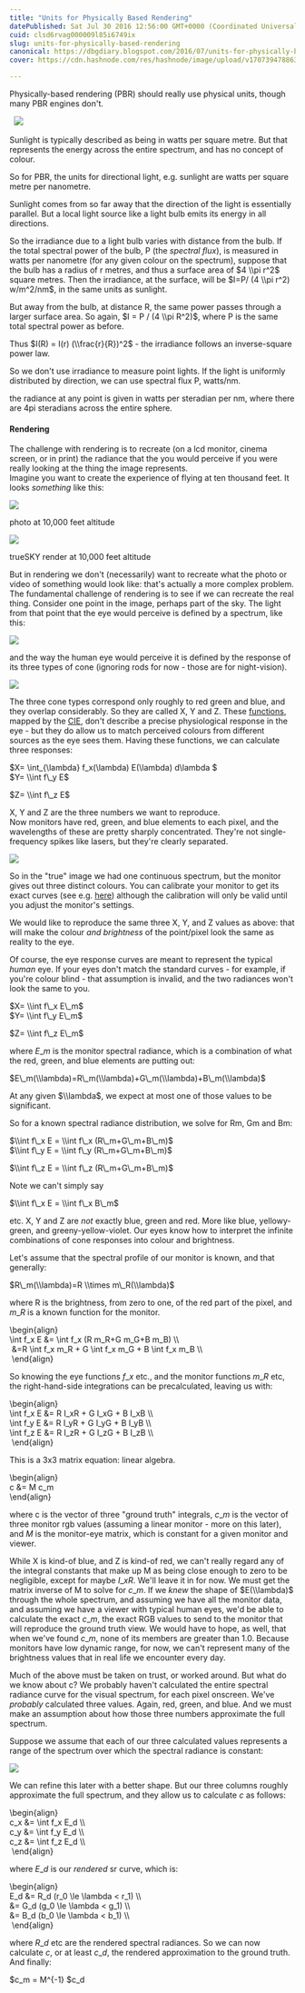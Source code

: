 ```yaml
---
title: "Units for Physically Based Rendering"
datePublished: Sat Jul 30 2016 12:56:00 GMT+0000 (Coordinated Universal Time)
cuid: clsd6rvag000009l85i6749ix
slug: units-for-physically-based-rendering
canonical: https://dbgdiary.blogspot.com/2016/07/units-for-physically-based-rendering.html
cover: https://cdn.hashnode.com/res/hashnode/image/upload/v1707394788635/b3a88a2f-5040-4623-9853-db11ee7b1d3f.png

---
```


Physically-based rendering (PBR) should really use physical units, though many PBR engines don't.  
  
  [![](https://cdn.hashnode.com/res/hashnode/image/upload/v1707394780251/720b49c6-27d6-4bbf-a559-355bdb836a35.png)](https://1.bp.blogspot.com/-fYKkIYJjAZk/V20qzt4PJKI/AAAAAAAADUY/w0PQajLayBkuZHpjqJz3pHmpAzGlG9m3ACLcB/s1600/SolarIrradiance.png)  
  
Sunlight is typically described as being in watts per square metre. But that represents the energy across the entire spectrum, and has no concept of colour.  
  
So for PBR, the units for directional light, e.g. sunlight are watts per square metre per nanometre.  
  
Sunlight comes from so far away that the direction of the light is essentially parallel. But a local light source like a light bulb emits its energy in all directions.  
  
So the irradiance due to a light bulb varies with distance from the bulb. If the total spectral power of the bulb, P (the _spectral flux_), is measured in watts per nanometre (for any given colour on the spectrum), suppose that the bulb has a radius of r metres, and thus a surface area of $4 \\pi r^2$ square metres. Then the irradiance, at the surface, will be $I=P/ (4 \\pi r^2) w/m^2/nm$, in the same units as sunlight.  
  
But away from the bulb, at distance R, the same power passes through a larger surface area. So again, $I = P / (4 \\pi R^2)$, where P is the same total spectral power as before.  
  
Thus $I(R) = I(r) (\\frac{r}{R})^2$ - the irradiance follows an inverse-square power law.  
  
So we don't use irradiance to measure point lights. If the light is uniformly distributed by direction, we can use spectral flux P, watts/nm.  
  
the radiance at any point is given in watts per steradian per nm, where there are 4pi steradians across the entire sphere.  
  

#### Rendering

The challenge with rendering is to recreate (on a lcd monitor, cinema screen, or in print) the radiance that the you would perceive if you were really looking at the thing the image represents.  
Imagine you want to create the experience of flying at ten thousand feet. It looks _something_ like this:  

[![](https://cdn.hashnode.com/res/hashnode/image/upload/v1707394781611/1166d135-dd52-4285-adfa-092cd8afe9c3.png)](https://3.bp.blogspot.com/-fzWYjzW4FTc/V5zKkuJ9-tI/AAAAAAAADV4/ciBmb8UrzEAMPra7PMIBSsRM4A5fJOQcgCLcB/s1600/photo_10k.png)

photo at 10,000 feet altitude

[![](https://cdn.hashnode.com/res/hashnode/image/upload/v1707394783019/959b4fee-e861-470f-b26d-cc2b45061990.png)](https://2.bp.blogspot.com/-9mK7F5Y1644/V5z586a5cYI/AAAAAAAADWs/S4DfgzUzaNMcc0V5I4NbVF12qoVo_4MlgCLcB/s1600/render_10k.png)

trueSKY render at 10,000 feet altitude

  

But in rendering we don't (necessarily) want to recreate what the photo or video of something would look like: that's actually a more complex problem. The fundamental challenge of rendering is to see if we can recreate the real thing. Consider one point in the image, perhaps part of the sky. The light from that point that the eye would perceive is defined by a spectrum, like this:  

[![](https://cdn.hashnode.com/res/hashnode/image/upload/v1707394784277/1fe6cf6f-5cee-488f-bc8b-09adcc56ec88.png)](https://4.bp.blogspot.com/-y1hU2JE4xZY/V5zbEh21J3I/AAAAAAAADWY/rlpFnNbdnZ8rmvXSFXT4J445QkB-i9HFwCLcB/s1600/sky_spectral_radiance.png)

and the way the human eye would perceive it is defined by the response of its three types of cone (ignoring rods for now - those are for night-vision).

  

[![](https://cdn.hashnode.com/res/hashnode/image/upload/v1707394785463/50acaf58-c854-44d1-b587-8f21d3d170e1.png)](https://1.bp.blogspot.com/-a0xD3oix4Ek/V5zbGtTiglI/AAAAAAAADWc/qsVenwxeWdYLiabcOpBBJmDAM3usDyj-gCLcB/s1600/spec_rad_eye.png)

The three cone types correspond only roughly to red green and blue, and they overlap considerably. So they are called X, Y and Z. These [functions](https://graphics.stanford.edu/courses/cs148-10-summer/docs/2010--kerr--cie_xyz.pdf), mapped by the [CIE](http://www.cie.co.at/), don't describe a precise physiological response in the eye - but they do allow us to match perceived colours from different sources as the eye sees them. Having these functions, we can calculate three responses:  
  
$X= \\int\_{\\lambda} f\_x(\\lambda) E(\\lambda) d\\lambda $  
$Y= \\int f\_y E$  

$Z= \\int f\_z E$

  

X, Y and Z are the three numbers we want to reproduce.  
Now monitors have red, green, and blue elements to each pixel, and the wavelengths of these are pretty sharply concentrated. They're not single-frequency spikes like lasers, but they're clearly separated.  

[![](https://cdn.hashnode.com/res/hashnode/image/upload/v1707394786696/dda2bb2b-13d4-4113-b792-8b95199702ef.png)](https://3.bp.blogspot.com/-glAZ3_gbSHg/V5z_eswJQzI/AAAAAAAADW8/5_QeimaUe58rknjaSdXyfeimRhhWs_o1ACLcB/s1600/monitor.png)

So in the "true" image we had one continuous spectrum, but the monitor gives out three distinct colours. You can calibrate your monitor to get its exact curves (see e.g. [here](http://display-corner.epfl.ch/index.php/ASUS_VG248QE)) although the calibration will only be valid until you adjust the monitor's settings.

  

We would like to reproduce the same three X, Y, and Z values as above: that will make the colour _and brightness_ of the point/pixel look the same as reality to the eye.

  

Of course, the eye response curves are meant to represent the typical _human_ eye. If your eyes don't match the standard curves - for example, if you're colour blind - that assumption is invalid, and the two radiances won't look the same to you.

  

$X= \\int f\_x E\_m$  
$Y= \\int f\_y E\_m$  

$Z= \\int f\_z E\_m$

  

where $E\_m$ is the monitor spectral radiance, which is a combination of what the red, green, and blue elements are putting out:

  

$E\_m(\\lambda)=R\_m(\\lambda)+G\_m(\\lambda)+B\_m(\\lambda)$

  
At any given $\\lambda$, we expect at most one of those values to be significant.  
  
So for a known spectral radiance distribution, we solve for Rm, Gm and Bm:  
  
$\\int f\_x E = \\int f\_x (R\_m+G\_m+B\_m)$  
$\\int f\_y E = \\int f\_y (R\_m+G\_m+B\_m)$  

$\\int f\_z E = \\int f\_z (R\_m+G\_m+B\_m)$

  

Note we can't simply say

  

$\\int f\_x E = \\int f\_x B\_m$

  

etc. X, Y and Z are _not_ exactly blue, green and red. More like blue, yellowy-green, and greeny-yellow-violet. Our eyes know how to interpret the infinite combinations of cone responses into colour and brightness.

  

Let's assume that the spectral profile of our monitor is known, and that generally:

  

$R\_m(\\lambda)=R \\times m\_R(\\lambda)$

  

where R is the brightness, from zero to one, of the red part of the pixel, and $m\_R$ is a known function for the monitor.

  

\\begin{align}  
\\int f\_x E &= \\int f\_x (R m\_R+G m\_G+B m\_B) \\\\  
 &=R \\int f\_x m\_R + G \\int f\_x m\_G + B \\int f\_x m\_B \\\\  
 \\end{align}  
  
So knowing the eye functions $f\_x$ etc., and the monitor functions $m\_R$ etc, the right-hand-side integrations can be precalculated, leaving us with:  
  
\\begin{align}  
\\int f\_x E &= R I\_xR + G I\_xG + B I\_xB \\\\  
\\int f\_y E &= R I\_yR + G I\_yG + B I\_yB \\\\  
\\int f\_z E &= R I\_zR + G I\_zG + B I\_zB \\\\  
 \\end{align}  
  
This is a 3x3 matrix equation: linear algebra.  
  
\\begin{align}  
c &= M c\_m  
\\end{align}  
  
where c is the vector of three "ground truth" integrals, $c\_m$ is the vector of three monitor rgb values (assuming a linear monitor - more on this later), and $M$ is the monitor-eye matrix, which is constant for a given monitor and viewer.  
  
While X is kind-of blue, and Z is kind-of red, we can't really regard any of the integral constants that make up M as being close enough to zero to be negligible, except for maybe $I\_xR$. We'll leave it in for now. We must get the matrix inverse of M to solve for $c\_m$. If we _knew_ the shape of $E(\\lambda)$ through the whole spectrum, and assuming we have all the monitor data, and assuming we have a viewer with typical human eyes, we'd be able to calculate the exact $c\_m$, the exact RGB values to send to the monitor that will reproduce the ground truth view. We would have to hope, as well, that when we've found $c\_m$, none of its members are greater than 1.0. Because monitors have low dynamic range, for now, we can't represent many of the brightness values that in real life we encounter every day.  
  
Much of the above must be taken on trust, or worked around. But what do we know about c? We probably haven't calculated the entire spectral radiance curve for the visual spectrum, for each pixel onscreen. We've _probably_ calculated three values. Again, red, green, and blue. And we must make an assumption about how those three numbers approximate the full spectrum.  
  
Suppose we assume that each of our three calculated values represents a range of the spectrum over which the spectral radiance is constant:  
  

[![](https://cdn.hashnode.com/res/hashnode/image/upload/v1707394787676/6654e6af-e21f-4929-b1a8-68760b3d7b1c.png)](https://4.bp.blogspot.com/-WZXxoHgxuzE/V50NcCHwSVI/AAAAAAAADXM/2jZ-Q_L7ICkN-OoByi51qysRkR1hWYHNgCLcB/s1600/rendered_eye.png)

We can refine this later with a better shape. But our three columns roughly approximate the full spectrum, and they allow us to calculate $c$ as follows:

  

  
\\begin{align}  
c\_x &= \\int f\_x E\_d \\\\  
c\_y &= \\int f\_y E\_d \\\\  
c\_z &= \\int f\_z E\_d \\\\  
 \\end{align}  
  
where $E\_d$ is our _rendered_ sr curve, which is:  
  
\\begin{align}  
E\_d &= R\_d (r\_0 \\le \\lambda &lt; r\_1) \\\\  
&= G\_d (g\_0 \\le \\lambda &lt; g\_1) \\\\  
&= B\_d (b\_0 \\le \\lambda &lt; b\_1) \\\\  
 \\end{align}  
  
where $R\_d$ etc are the rendered spectral radiances. So we can now calculate $c$, or at least $c\_d$, the rendered approximation to the ground truth. And finally:  
  
$c\_m = M^{-1} $c\_d